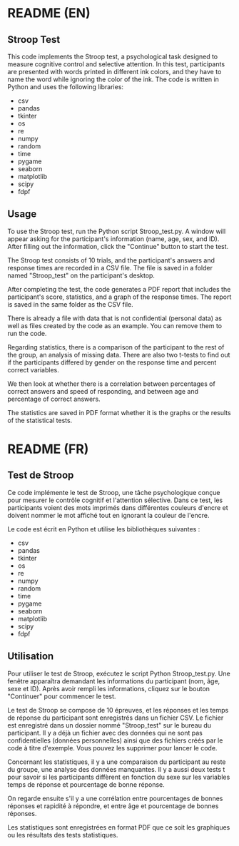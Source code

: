 # README (EN)
## Stroop Test

This code implements the Stroop test, a psychological task designed to measure cognitive control and selective attention. In this test, participants are presented with words printed in different ink colors, and they have to name the word while ignoring the color of the ink.
The code is written in Python and uses the following libraries:

- csv
- pandas
- tkinter
- os
- re
- numpy
- random
- time
- pygame
- seaborn
- matplotlib
- scipy
- fdpf

## Usage

To use the Stroop test, run the Python script Stroop_test.py. A window will appear asking for the participant's information (name, age, sex, and ID). After filling out the information, click the "Continue" button to start the test.

The Stroop test consists of 10 trials, and the participant's answers and response times are recorded in a CSV file. The file is saved in a folder named "Stroop_test" on the participant's desktop.

After completing the test, the code generates a PDF report that includes the participant's score, statistics, and a graph of the response times. The report is saved in the same folder as the CSV file.

There is already a file with data that is not confidential (personal data) as well as files created by the code as an example. You can remove them to run the code.


Regarding statistics, there is a comparison of the participant to the rest of the group, an analysis of missing data. There are also two t-tests to find out if the participants differed by gender on the response time and percent correct variables.

We then look at whether there is a correlation between percentages of correct answers and speed of responding, and between age and percentage of correct answers.

The statistics are saved in PDF format whether it is the graphs or the results of the statistical tests.

# README (FR)
## Test de Stroop

Ce code implémente le test de Stroop, une tâche psychologique conçue pour mesurer le contrôle cognitif et l'attention sélective. Dans ce test, les participants voient des mots imprimés dans différentes couleurs d'encre et doivent nommer le mot affiché tout en ignorant la couleur de l'encre.

Le code est écrit en Python et utilise les bibliothèques suivantes :

- csv
- pandas
- tkinter
- os
- re
- numpy
- random
- time
- pygame
- seaborn
- matplotlib
- scipy
- fdpf

## Utilisation

Pour utiliser le test de Stroop, exécutez le script Python Stroop_test.py. Une fenêtre apparaîtra demandant les informations du participant (nom, âge, sexe et ID). Après avoir rempli les informations, cliquez sur le bouton "Continuer" pour commencer le test.

Le test de Stroop se compose de 10 épreuves, et les réponses et les temps de réponse du participant sont enregistrés dans un fichier CSV. Le fichier est enregistré dans un dossier nommé "Stroop_test" sur le bureau du participant.
Il y a déjà un fichier avec des données qui ne sont pas confidentielles (données personnelles) ainsi que des fichiers créés par le code à titre d'exemple. Vous pouvez les supprimer pour lancer le code.

Concernant les statistiques, il y a une comparaison du participant au reste du groupe, une analyse des données manquantes. Il y a aussi deux tests t pour savoir si les participants diffèrent en fonction du sexe sur les variables temps de réponse et pourcentage de bonne réponse.

On regarde ensuite s'il y a une corrélation entre pourcentages de bonnes réponses et rapidité à répondre, et entre âge et pourcentage de bonnes réponses.

Les statistiques sont enregistrées en format PDF que ce soit les graphiques ou les résultats des tests statistiques.
